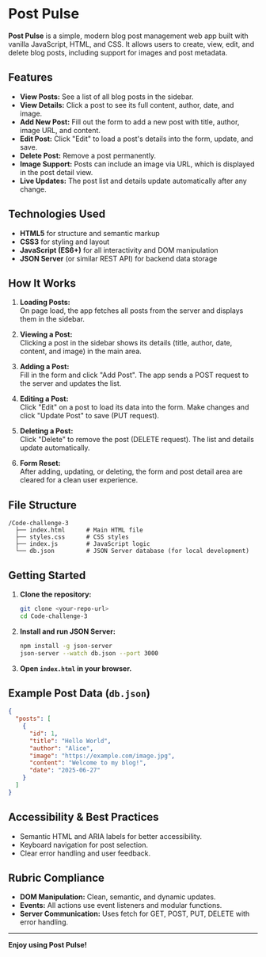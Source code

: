 # Post Pulse

**Post Pulse** is a simple, modern blog post management web app built with vanilla JavaScript, HTML, and CSS. It allows users to create, view, edit, and delete blog posts, including support for images and post metadata.

## Features

- **View Posts:** See a list of all blog posts in the sidebar.
- **View Details:** Click a post to see its full content, author, date, and image.
- **Add New Post:** Fill out the form to add a new post with title, author, image URL, and content.
- **Edit Post:** Click "Edit" to load a post's details into the form, update, and save.
- **Delete Post:** Remove a post permanently.
- **Image Support:** Posts can include an image via URL, which is displayed in the post detail view.
- **Live Updates:** The post list and details update automatically after any change.

## Technologies Used

- **HTML5** for structure and semantic markup
- **CSS3** for styling and layout
- **JavaScript (ES6+)** for all interactivity and DOM manipulation
- **JSON Server** (or similar REST API) for backend data storage

## How It Works

1. **Loading Posts:**  
   On page load, the app fetches all posts from the server and displays them in the sidebar.

2. **Viewing a Post:**  
   Clicking a post in the sidebar shows its details (title, author, date, content, and image) in the main area.

3. **Adding a Post:**  
   Fill in the form and click "Add Post". The app sends a POST request to the server and updates the list.

4. **Editing a Post:**  
   Click "Edit" on a post to load its data into the form. Make changes and click "Update Post" to save (PUT request).

5. **Deleting a Post:**  
   Click "Delete" to remove the post (DELETE request). The list and details update automatically.

6. **Form Reset:**  
   After adding, updating, or deleting, the form and post detail area are cleared for a clean user experience.

## File Structure

```
/Code-challenge-3
  ├── index.html      # Main HTML file
  ├── styles.css      # CSS styles
  ├── index.js        # JavaScript logic
  └── db.json         # JSON Server database (for local development)
```

## Getting Started

1. **Clone the repository:**
   ```bash
   git clone <your-repo-url>
   cd Code-challenge-3
   ```

2. **Install and run JSON Server:**
   ```bash
   npm install -g json-server
   json-server --watch db.json --port 3000
   ```

3. **Open `index.html` in your browser.**

## Example Post Data (`db.json`)

```json
{
  "posts": [
    {
      "id": 1,
      "title": "Hello World",
      "author": "Alice",
      "image": "https://example.com/image.jpg",
      "content": "Welcome to my blog!",
      "date": "2025-06-27"
    }
  ]
}
```

## Accessibility & Best Practices

- Semantic HTML and ARIA labels for better accessibility.
- Keyboard navigation for post selection.
- Clear error handling and user feedback.

## Rubric Compliance

- **DOM Manipulation:** Clean, semantic, and dynamic updates.
- **Events:** All actions use event listeners and modular functions.
- **Server Communication:** Uses fetch for GET, POST, PUT, DELETE with error handling.

---

**Enjoy using Post Pulse!**

